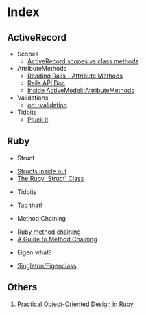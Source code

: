 # Index

## ActiveRecord

 - Scopes
    * [ActiveRecord scopes vs class methods](http://blog.plataformatec.com.br/2013/02/active-record-scopes-vs-class-methods/)
 - AttributeMethods
    * [Reading Rails - Attribute Methods](http://www.monkeyandcrow.com/blog/reading_rails_attribute_methods/)
    * [Rails API Doc](http://api.rubyonrails.org/classes/ActiveModel/AttributeMethods.html)
    * [Inside ActiveModel::AttributeMethods](https://github.com/oscardelben/words-about-code/blob/master/2012/04/rails-internals-inside-attribute-methods.md#rails-internals-inside-active-model-attribute-methods)
 - Validations
    * [on: :validation](http://blog.arkency.com/2014/04/mastering-rails-validations-contexts/)	 
 - Tidbits	     
    * [Pluck it](http://meltingice.net/2013/06/11/pluck-multiple-columns-rails/)

## Ruby 

 - Struct
  * [Structs inside out](http://blog.rubybestpractices.com/posts/rklemme/017-Struct.html)
  * [The Ruby 'Struct' Class](http://stephaniehoh.github.io/blog/2013/12/28/the-ruby-struct-class/) 
 - Tidbits
  * [Tap that!](http://seejohncode.com/2012/01/02/ruby-tap-that/)
 - Method Chaining
  * [Ruby method chaining](http://tjackiw.tumblr.com/post/23155838377/interview-challenge-ruby-method-chaining)
  * [A Guide to Method Chaining](http://www.sitepoint.com/a-guide-to-method-chaining/)
 - Eigen what?
  * [Singleton/Eigenclass](http://madebydna.com/all/code/2011/06/24/eigenclasses-demystified.html)

## Others
1. [Practical Object-Oriented Design in Ruby](https://github.com/skmetz/poodr)
